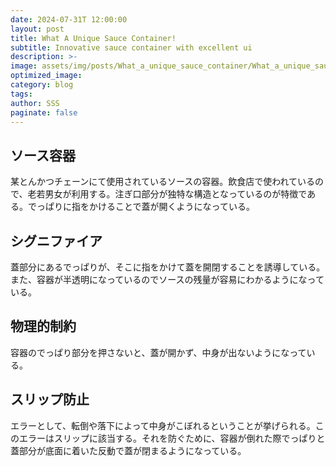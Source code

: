 ```yaml
---
date: 2024-07-31T 12:00:00
layout: post
title: What A Unique Sauce Container!
subtitle: Innovative sauce container with excellent ui
description: >-
image: assets/img/posts/What_a_unique_sauce_container/What_a_unique_sauce_container.JPG
optimized_image: 
category: blog
tags: 
author: SSS
paginate: false
---
```


## ソース容器

某とんかつチェーンにて使用されているソースの容器。飲食店で使われているので、老若男女が利用する。注ぎ口部分が独特な構造となっているのが特徴である。でっぱりに指をかけることで蓋が開くようになっている。

## シグニファイア

蓋部分にあるでっぱりが、そこに指をかけて蓋を開閉することを誘導している。また、容器が半透明になっているのでソースの残量が容易にわかるようになっている。

## 物理的制約

容器のでっぱり部分を押さないと、蓋が開かず、中身が出ないようになっている。

## スリップ防止

エラーとして、転倒や落下によって中身がこぼれるということが挙げられる。このエラーはスリップに該当する。それを防ぐために、容器が倒れた際でっぱりと蓋部分が底面に着いた反動で蓋が閉まるようになっている。